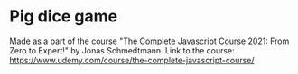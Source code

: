 # Pig dice game

Made as a part of the course "The Complete Javascript Course 2021: From Zero to Expert!" by Jonas Schmedtmann.
Link to the course: https://www.udemy.com/course/the-complete-javascript-course/